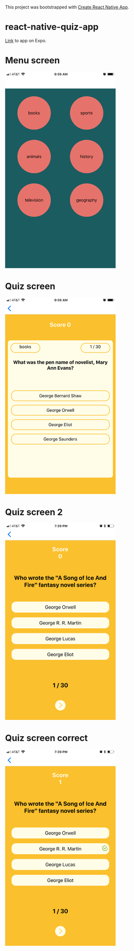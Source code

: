 This project was bootstrapped with [Create React Native App](https://github.com/react-community/create-react-native-app).

# react-native-quiz-app

[Link](https://expo.io/@adityamehra/quiz-app) to app on Expo.

# Menu screen

<img src="https://github.com/adityamehra/react-native-quiz-app/blob/master/project%20screenshots/menu_screen.PNG" width="360" height="640" >

# Quiz screen

<img src="https://github.com/adityamehra/react-native-quiz-app/blob/master/project%20screenshots/quiz_screen.PNG" width="360" height="640" >

# Quiz screen 2

<img src="https://github.com/adityamehra/react-native-quiz-app/blob/master/project%20screenshots/quiz_screen_updated.jpeg" width="360" height="640" >

# Quiz screen correct

<img src="https://github.com/adityamehra/react-native-quiz-app/blob/master/project%20screenshots/quiz_screen_correct_answer.PNG" width="360" height="640" >
